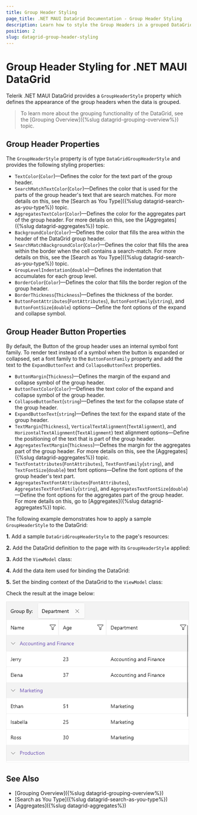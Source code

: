 ```yaml
---
title: Group Header Styling
page_title: .NET MAUI DataGrid Documentation - Group Header Styling
description: Learn how to style the Group Headers in a grouped DataGrid control.
position: 2
slug: datagrid-group-header-styling
---
```


# Group Header Styling for .NET MAUI DataGrid

Telerik .NET MAUI DataGrid provides a `GroupHeaderStyle` property which defines the appearance of the group headers when the data is grouped.

>To learn more about the grouping functionality of the DataGrid, see the [Grouping Overview]({%slug datagrid-grouping-overview%}) topic.

## Group Header Properties

The `GroupHeaderStyle` property is of type `DataGridGroupHeaderStyle` and provides the following styling properties:

* `TextColor`(`Color`)&mdash;Defines the color for the text part of the group header.
* `SearchMatchTextColor`(`Color`)&mdash;Defines the color that is used for the parts of the group header's text that are search matches. For more details on this, see the [Search as You Type]({%slug datagrid-search-as-you-type%}) topic.
* `AggregatesTextColor`(`Color`)&mdash;Defines the color for the aggregates part of the group header. For more details on this, see the [Aggregates]({%slug datagrid-aggregates%}) topic.
* `BackgroundColor`(`Color`)&mdash;Defines the color that fills the area within the header of the DataGrid group header.
* `SearchMatchBackgroundColor`(`Color`)&mdash;Defines the color that fills the area within the border when the cell contains a search-match. For more details on this, see the [Search as You Type]({%slug datagrid-search-as-you-type%}) topic.
* `GroupLevelIndentation`(`double`)&mdash;Defines the indentation that accumulates for each group level.
* `BorderColor`(`Color`)&mdash;Defines the color that fills the border region of the group header.
* `BorderThickness`(`Thickness`)&mdash;Defines the thickness of the border.
* `ButtonFontAttributes`(`FontAttributes`), `ButtonFontFamily`(`string`), and `ButtonFontSize`(`double`) options&mdash;Define the font options of the expand and collapse symbol.

## Group Header Button Properties

By default, the Button of the group header uses an internal symbol font family. To render text instead of a symbol when the button is expanded or collapsed, set a font family to the `ButtonFontFamily` property and add the text to the `ExpandButtonText` and `CollapseButtonText` properties.

* `ButtonMargin`(`Thickness`)&mdash;Defines the margin of the expand and collapse symbol of the group header.
* `ButtonTextColor`(`Color`)&mdash;Defines the text color of the expand and collapse symbol of the group header.
* `CollapseButtonText`(`string`)&mdash;Defines the text for the collapse state of the group header.
* `ExpandButtonText`(`string`)&mdash;Defines the text for the expand state of the group header.
* `TextMargin`(`Thickness`), `VerticalTextAlignment`(`TextAlignment`), and `HorizontalTextAlignment`(`TextAlignment`) text alignment options&mdash;Define the positioning of the text that is part of the group header.
* `AggregatesTextMargin`(`Thickness`)&mdash;Defnes the margin for the aggregates part of the group header. For more details on this, see the [Aggregates]({%slug datagrid-aggregates%}) topic.
* `TextFontattributes`(`FontAttributes`), `TextFontFamily`(`string`), and `TextFontSize`(`double`) text font options&mdash;Define the font options of the group header's text part.
* `AggregatesTextFontAttributes`(`FontAttributes`), `AggregatesTextFontFamily`(`string`), and `AggregatesTextFontSize`(`double`)&mdash;Define the font options for the aggregates part of the group header. For more details on this, go to [Aggregates]({%slug datagrid-aggregates%}) topic.

The following example demonstrates how to apply a sample `GroupHeaderStyle` to the DataGrid:

**1.** Add a sample `DataGridGroupHeaderStyle` to the page's resources:

<snippet id='datagrid-groupheader-styling-style' />

**2.** Add the DataGrid definition to the page with its `GroupHeaderStyle` applied:

<snippet id='datagrid-groupheader-styling-xaml' />

**3.** Add the `ViewModel` class:

<snippet id='datagrid-grouping-viewmodel' />

**4.** Add the data item used for binding the DataGrid:

<snippet id='datagrid-grouping-object' />

**5.** Set the binding context of the DataGrid to the `ViewModel` class:

<snippet id='datagrid-grouping-propertygroupdescriptor-setvm' />

Check the result at the image below:

![Telerik .NET MAUI DataGrid Group Header Template](../images/datagrid-grouping-groupheaderstyle.png)

## See Also

* [Grouping Overview]({%slug datagrid-grouping-overview%})
* [Search as You Type]({%slug datagrid-search-as-you-type%})
* [Aggregates]({%slug datagrid-aggregates%})